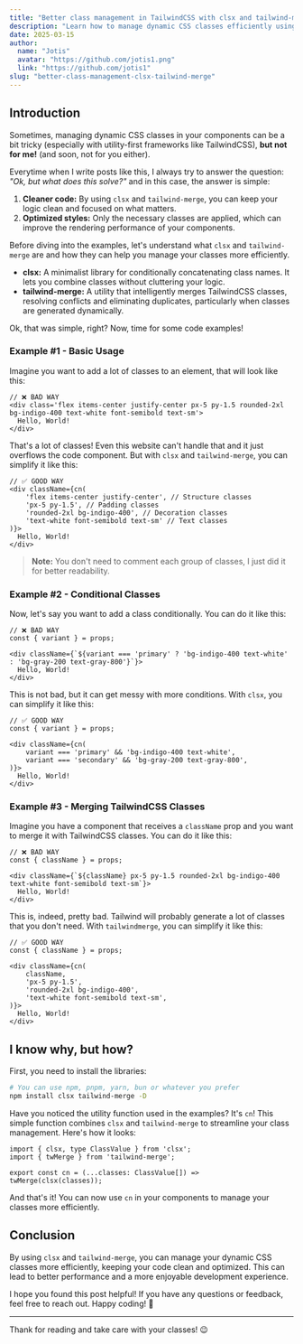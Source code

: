 ```yaml
---
title: "Better class management in TailwindCSS with clsx and tailwind-merge"
description: "Learn how to manage dynamic CSS classes efficiently using clsx and tailwind-merge, optimizing your TailwindCSS styles."
date: 2025-03-15
author: 
  name: "Jotis"
  avatar: "https://github.com/jotis1.png"
  link: "https://github.com/jotis1"
slug: "better-class-management-clsx-tailwind-merge"
---
```

## Introduction

Sometimes, managing dynamic CSS classes in your components can be a bit tricky (especially with utility-first frameworks like TailwindCSS), **but not for me!** (and soon, not for you either).

Everytime when I write posts like this, I always try to answer the question: _"Ok, but what does this solve?"_ and in this case, the answer is simple:

1. **Cleaner code:** By using `clsx` and `tailwind-merge`, you can keep your logic clean and focused on what matters.
2. **Optimized styles:** Only the necessary classes are applied, which can improve the rendering performance of your components.

Before diving into the examples, let's understand what `clsx` and `tailwind-merge` are and how they can help you manage your classes more efficiently.

- **clsx:** A minimalist library for conditionally concatenating class names. It lets you combine classes without cluttering your logic.
- **tailwind-merge:** A utility that intelligently merges TailwindCSS classes, resolving conflicts and eliminating duplicates, particularly when classes are generated dynamically.

Ok, that was simple, right? Now, time for some code examples!

### Example **#1** - Basic Usage
Imagine you want to add a lot of classes to an element, that will look like this:

```tsx
// ❌ BAD WAY
<div class='flex items-center justify-center px-5 py-1.5 rounded-2xl bg-indigo-400 text-white font-semibold text-sm'>
  Hello, World!
</div>
```

That's a lot of classes! Even this website can't handle that and it just overflows the code component. But with `clsx` and `tailwind-merge`, you can simplify it like this:

```tsx
// ✅ GOOD WAY
<div className={cn(
    'flex items-center justify-center', // Structure classes
    'px-5 py-1.5', // Padding classes
    'rounded-2xl bg-indigo-400', // Decoration classes
    'text-white font-semibold text-sm' // Text classes
)}>
  Hello, World!
</div>
```
> **Note:** You don't need to comment each group of classes, I just did it for better readability.

### Example **#2** - Conditional Classes
Now, let's say you want to add a class conditionally. You can do it like this:

```tsx
// ❌ BAD WAY
const { variant } = props;

<div className={`${variant === 'primary' ? 'bg-indigo-400 text-white' : 'bg-gray-200 text-gray-800'}`}>
  Hello, World!
</div>
```

This is not bad, but it can get messy with more conditions. With `clsx`, you can simplify it like this:

```tsx
// ✅ GOOD WAY
const { variant } = props;

<div className={cn(
    variant === 'primary' && 'bg-indigo-400 text-white',
    variant === 'secondary' && 'bg-gray-200 text-gray-800',
)}>
  Hello, World!
</div>
```

### Example **#3** - Merging TailwindCSS Classes
Imagine you have a component that receives a `className` prop and you want to merge it with TailwindCSS classes. You can do it like this:

```tsx
// ❌ BAD WAY
const { className } = props;

<div className={`${className} px-5 py-1.5 rounded-2xl bg-indigo-400 text-white font-semibold text-sm`}>
  Hello, World!
</div>
```

This is, indeed, pretty bad. Tailwind will probably generate a lot of classes that you don't need. With `tailwindmerge`, you can simplify it like this:

```tsx
// ✅ GOOD WAY
const { className } = props;

<div className={cn(
    className,
    'px-5 py-1.5',
    'rounded-2xl bg-indigo-400',
    'text-white font-semibold text-sm',
)}>
  Hello, World!
</div>
```

## I know why, but how?
First, you need to install the libraries:

```bash
# You can use npm, pnpm, yarn, bun or whatever you prefer
npm install clsx tailwind-merge -D
```

Have you noticed the utility function used in the examples? It's `cn`! This simple function combines `clsx` and `tailwind-merge` to streamline your class management. Here's how it looks:

```tsx
import { clsx, type ClassValue } from 'clsx';
import { twMerge } from 'tailwind-merge';

export const cn = (...classes: ClassValue[]) => twMerge(clsx(classes));
```

And that's it! You can now use `cn` in your components to manage your classes more efficiently.

## Conclusion
By using `clsx` and `tailwind-merge`, you can manage your dynamic CSS classes more efficiently, keeping your code clean and optimized. This can lead to better performance and a more enjoyable development experience.

I hope you found this post helpful! If you have any questions or feedback, feel free to reach out. Happy coding! 🚀

---

Thank for reading and take care with your classes! 😉